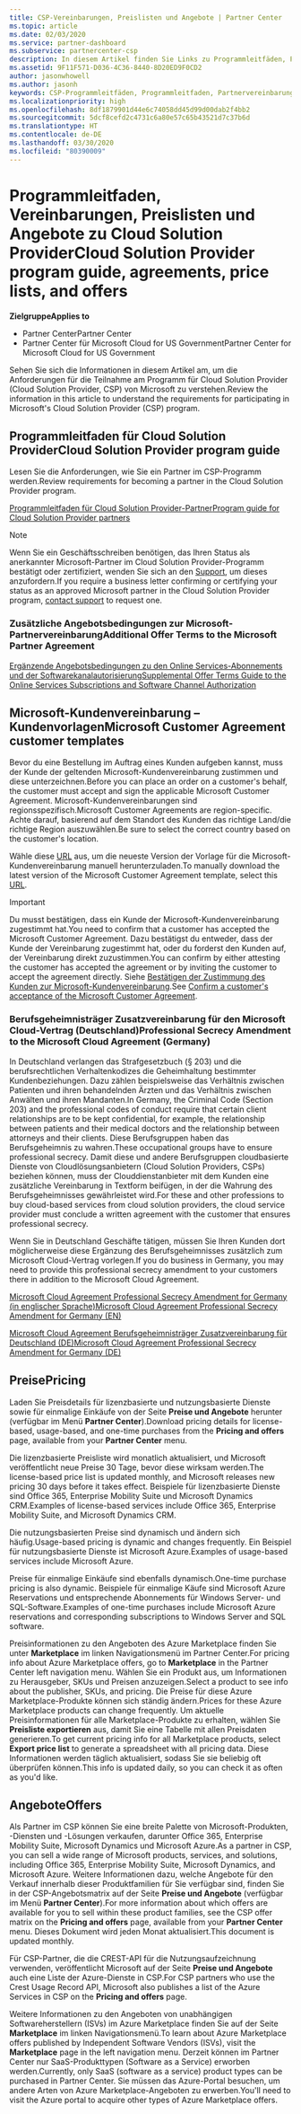 ```yaml
---
title: CSP-Vereinbarungen, Preislisten und Angebote | Partner Center
ms.topic: article
ms.date: 02/03/2020
ms.service: partner-dashboard
ms.subservice: partnercenter-csp
description: In diesem Artikel finden Sie Links zu Programmleitfäden, Partnervereinbarungen, Kundenverträgen, Preislisten und Angeboten für Cloud Solution Provider.
ms.assetid: 9F11F571-D036-4C36-8440-8D20ED9F0CD2
author: jasonwhowell
ms.author: jasonh
keywords: CSP-Programmleitfäden, Programmleitfaden, Partnervereinbarungen, Kundenvereinbarung, Preislisten, Angebote
ms.localizationpriority: high
ms.openlocfilehash: 8df1879901d44e6c74058dd45d99d00dab2f4bb2
ms.sourcegitcommit: 5dcf8cefd2c4731c6a80e57c65b43521d7c37b6d
ms.translationtype: HT
ms.contentlocale: de-DE
ms.lasthandoff: 03/30/2020
ms.locfileid: "80390009"
---
```

# <a name="cloud-solution-provider-program-guide-agreements-price-lists-and-offers"></a><span data-ttu-id="492bf-104">Programmleitfaden, Vereinbarungen, Preislisten und Angebote zu Cloud Solution Provider</span><span class="sxs-lookup"><span data-stu-id="492bf-104">Cloud Solution Provider program guide, agreements, price lists, and offers</span></span>

<span data-ttu-id="492bf-105">**Zielgruppe**</span><span class="sxs-lookup"><span data-stu-id="492bf-105">**Applies to**</span></span>

-  <span data-ttu-id="492bf-106">Partner Center</span><span class="sxs-lookup"><span data-stu-id="492bf-106">Partner Center</span></span>
-  <span data-ttu-id="492bf-107">Partner Center für Microsoft Cloud for US Government</span><span class="sxs-lookup"><span data-stu-id="492bf-107">Partner Center for Microsoft Cloud for US Government</span></span>


<span data-ttu-id="492bf-108">Sehen Sie sich die Informationen in diesem Artikel am, um die Anforderungen für die Teilnahme am Programm für Cloud Solution Provider (Cloud Solution Provider, CSP) von Microsoft zu verstehen.</span><span class="sxs-lookup"><span data-stu-id="492bf-108">Review the information in this article to understand the requirements for participating in Microsoft's Cloud Solution Provider (CSP) program.</span></span>

## <a name="cloud-solution-provider-program-guide"></a><span data-ttu-id="492bf-109">Programmleitfaden für Cloud Solution Provider</span><span class="sxs-lookup"><span data-stu-id="492bf-109">Cloud Solution Provider program guide</span></span>

<span data-ttu-id="492bf-110">Lesen Sie die Anforderungen, wie Sie ein Partner im CSP-Programm werden.</span><span class="sxs-lookup"><span data-stu-id="492bf-110">Review requirements for becoming a partner in the Cloud Solution Provider program.</span></span>

[<span data-ttu-id="492bf-111">Programmleitfaden für Cloud Solution Provider-Partner</span><span class="sxs-lookup"><span data-stu-id="492bf-111">Program guide for Cloud Solution Provider partners</span></span>](https://go.microsoft.com/fwlink/p/?LinkId=617100)

>[!Note]
><span data-ttu-id="492bf-112">Wenn Sie ein Geschäftsschreiben benötigen, das Ihren Status als anerkannter Microsoft-Partner im Cloud Solution Provider-Programm bestätigt oder zertifiziert, wenden Sie sich an den [Support](https://partner.microsoft.com/pcv/servicerequests/create), um dieses anzufordern.</span><span class="sxs-lookup"><span data-stu-id="492bf-112">If you require a business letter confirming or certifying your status as an approved Microsoft partner in the Cloud Solution Provider program, [contact support](https://partner.microsoft.com/pcv/servicerequests/create) to request one.</span></span>

### <a name="additional-offer-terms-to-the-microsoft-partner-agreement"></a><span data-ttu-id="492bf-113">Zusätzliche Angebotsbedingungen zur Microsoft-Partnervereinbarung</span><span class="sxs-lookup"><span data-stu-id="492bf-113">Additional Offer Terms to the Microsoft Partner Agreement</span></span>

[<span data-ttu-id="492bf-114">Ergänzende Angebotsbedingungen zu den Online Services-Abonnements und der Softwarekanalautorisierung</span><span class="sxs-lookup"><span data-stu-id="492bf-114">Supplemental Offer Terms Guide to the Online Services Subscriptions and Software Channel Authorization</span></span>](https://query.prod.cms.rt.microsoft.com/cms/api/am/binary/RE3NOo7)

## <a name="microsoft-customer-agreement-customer-templates"></a><span data-ttu-id="492bf-115">Microsoft-Kundenvereinbarung – Kundenvorlagen</span><span class="sxs-lookup"><span data-stu-id="492bf-115">Microsoft Customer Agreement customer templates</span></span>

<span data-ttu-id="492bf-116">Bevor du eine Bestellung im Auftrag eines Kunden aufgeben kannst, muss der Kunde der geltenden Microsoft-Kundenvereinbarung zustimmen und diese unterzeichnen.</span><span class="sxs-lookup"><span data-stu-id="492bf-116">Before you can place an order on a customer's behalf, the customer must accept and sign the applicable Microsoft Customer Agreement.</span></span> <span data-ttu-id="492bf-117">Microsoft-Kundenvereinbarungen sind regionsspezifisch.</span><span class="sxs-lookup"><span data-stu-id="492bf-117">Microsoft Customer Agreements are region-specific.</span></span> <span data-ttu-id="492bf-118">Achte darauf, basierend auf dem Standort des Kunden das richtige Land/die richtige Region auszuwählen.</span><span class="sxs-lookup"><span data-stu-id="492bf-118">Be sure to select the correct country based on the customer's location.</span></span>

<span data-ttu-id="492bf-119">Wähle diese [URL](https://aka.ms/customeragreement) aus, um die neueste Version der Vorlage für die Microsoft-Kundenvereinbarung manuell herunterzuladen.</span><span class="sxs-lookup"><span data-stu-id="492bf-119">To manually download the latest version of the Microsoft Customer Agreement template, select this [URL](https://aka.ms/customeragreement).</span></span>

>[!IMPORTANT]
><span data-ttu-id="492bf-120">Du musst bestätigen, dass ein Kunde der Microsoft-Kundenvereinbarung zugestimmt hat.</span><span class="sxs-lookup"><span data-stu-id="492bf-120">You need to confirm that a customer has accepted the Microsoft Customer Agreement.</span></span> <span data-ttu-id="492bf-121">Dazu bestätigst du entweder, dass der Kunde der Vereinbarung zugestimmt hat, oder du forderst den Kunden auf, der Vereinbarung direkt zuzustimmen.</span><span class="sxs-lookup"><span data-stu-id="492bf-121">You can confirm by either attesting the customer has accepted the agreement or by inviting the customer to accept the agreement directly.</span></span> <span data-ttu-id="492bf-122">Siehe [Bestätigen der Zustimmung des Kunden zur Microsoft-Kundenvereinbarung](confirm-customer-agreement.md).</span><span class="sxs-lookup"><span data-stu-id="492bf-122">See [Confirm a customer's acceptance of the Microsoft Customer Agreement](confirm-customer-agreement.md).</span></span>

### <a name="professional-secrecy-amendment-to-the-microsoft-cloud-agreement-germany"></a><span data-ttu-id="492bf-123">Berufsgeheimnisträger Zusatzvereinbarung für den Microsoft Cloud-Vertrag (Deutschland)</span><span class="sxs-lookup"><span data-stu-id="492bf-123">Professional Secrecy Amendment to the Microsoft Cloud Agreement (Germany)</span></span>

<span data-ttu-id="492bf-124">In Deutschland verlangen das Strafgesetzbuch (§ 203) und die berufsrechtlichen Verhaltenkodizes die Geheimhaltung bestimmter Kundenbeziehungen. Dazu zählen beispielsweise das Verhältnis zwischen Patienten und ihren behandelnden Ärzten und das Verhältnis zwischen Anwälten und ihren Mandanten.</span><span class="sxs-lookup"><span data-stu-id="492bf-124">In Germany, the Criminal Code (Section 203) and the professional codes of conduct require that certain client relationships are to be kept confidential, for example, the relationship between patients and their medical doctors and the relationship between attorneys and their clients.</span></span> <span data-ttu-id="492bf-125">Diese Berufsgruppen haben das Berufsgeheimnis zu wahren.</span><span class="sxs-lookup"><span data-stu-id="492bf-125">These occupational groups have to ensure professional secrecy.</span></span> <span data-ttu-id="492bf-126">Damit diese und andere Berufsgruppen cloudbasierte Dienste von Cloudlösungsanbietern (Cloud Solution Providers, CSPs) beziehen können, muss der Clouddienstanbieter mit dem Kunden eine zusätzliche Vereinbarung in Textform beifügen, in der die Wahrung des Berufsgeheimnisses gewährleistet wird.</span><span class="sxs-lookup"><span data-stu-id="492bf-126">For these and other professions to buy cloud-based services from cloud solution providers, the cloud service provider must conclude a written agreement with the customer that ensures professional secrecy.</span></span>

<span data-ttu-id="492bf-127">Wenn Sie in Deutschland Geschäfte tätigen, müssen Sie Ihren Kunden dort möglicherweise diese Ergänzung des Berufsgeheimnisses zusätzlich zum Microsoft Cloud-Vertrag vorlegen.</span><span class="sxs-lookup"><span data-stu-id="492bf-127">If you do business in Germany, you may need to provide this professional secrecy amendment to your customers there in addition to the Microsoft Cloud Agreement.</span></span>

[<span data-ttu-id="492bf-128">Microsoft Cloud Agreement Professional Secrecy Amendment for Germany (in englischer Sprache)</span><span class="sxs-lookup"><span data-stu-id="492bf-128">Microsoft Cloud Agreement Professional Secrecy Amendment for Germany (EN)</span></span>](https://go.microsoft.com/fwlink/?linkid=2030827&clcid=0x409)

[<span data-ttu-id="492bf-129">Microsoft Cloud Agreement Berufsgeheimnisträger Zusatzvereinbarung für Deutschland (DE)</span><span class="sxs-lookup"><span data-stu-id="492bf-129">Microsoft Cloud Agreement Professional Secrecy Amendment for Germany (DE)</span></span>](https://go.microsoft.com/fwlink/?linkid=2030827&clcid=0x407)

## <a name="pricing"></a><span data-ttu-id="492bf-130">Preise</span><span class="sxs-lookup"><span data-stu-id="492bf-130">Pricing</span></span>

<span data-ttu-id="492bf-131">Laden Sie Preisdetails für lizenzbasierte und nutzungsbasierte Dienste sowie für einmalige Einkäufe von der Seite **Preise und Angebote** herunter (verfügbar im Menü **Partner Center**).</span><span class="sxs-lookup"><span data-stu-id="492bf-131">Download pricing details for license-based, usage-based, and one-time purchases from the **Pricing and offers** page, available from your **Partner Center** menu.</span></span>

<span data-ttu-id="492bf-132">Die lizenzbasierte Preisliste wird monatlich aktualisiert, und Microsoft veröffentlicht neue Preise 30 Tage, bevor diese wirksam werden.</span><span class="sxs-lookup"><span data-stu-id="492bf-132">The license-based price list is updated monthly, and Microsoft releases new pricing 30 days before it takes effect.</span></span> <span data-ttu-id="492bf-133">Beispiele für lizenzbasierte Dienste sind Office 365, Enterprise Mobility Suite und Microsoft Dynamics CRM.</span><span class="sxs-lookup"><span data-stu-id="492bf-133">Examples of license-based services include Office 365, Enterprise Mobility Suite, and Microsoft Dynamics CRM.</span></span> 

<span data-ttu-id="492bf-134">Die nutzungsbasierten Preise sind dynamisch und ändern sich häufig.</span><span class="sxs-lookup"><span data-stu-id="492bf-134">Usage-based pricing is dynamic and changes frequently.</span></span> <span data-ttu-id="492bf-135">Ein Beispiel für nutzungsbasierte Dienste ist Microsoft Azure.</span><span class="sxs-lookup"><span data-stu-id="492bf-135">Examples of usage-based services include Microsoft Azure.</span></span>

<span data-ttu-id="492bf-136">Preise für einmalige Einkäufe sind ebenfalls dynamisch.</span><span class="sxs-lookup"><span data-stu-id="492bf-136">One-time purchase pricing is also dynamic.</span></span> <span data-ttu-id="492bf-137">Beispiele für einmalige Käufe sind Microsoft Azure Reservations und entsprechende Abonnements für Windows Server- und SQL-Software.</span><span class="sxs-lookup"><span data-stu-id="492bf-137">Examples of one-time purchases include Microsoft Azure reservations and corresponding subscriptions to Windows Server and SQL software.</span></span>

<span data-ttu-id="492bf-138">Preisinformationen zu den Angeboten des Azure Marketplace finden Sie unter **Marketplace** im linken Navigationsmenü im Partner Center.</span><span class="sxs-lookup"><span data-stu-id="492bf-138">For pricing info about Azure Marketplace offers, go to **Marketplace** in the Partner Center left navigation menu.</span></span> <span data-ttu-id="492bf-139">Wählen Sie ein Produkt aus, um Informationen zu Herausgeber, SKUs und Preisen anzuzeigen.</span><span class="sxs-lookup"><span data-stu-id="492bf-139">Select a product to see info about the publisher, SKUs, and pricing.</span></span> <span data-ttu-id="492bf-140">Die Preise für diese Azure Marketplace-Produkte können sich ständig ändern.</span><span class="sxs-lookup"><span data-stu-id="492bf-140">Prices for these Azure Marketplace products can change frequently.</span></span> <span data-ttu-id="492bf-141">Um aktuelle Preisinformationen für alle Marketplace-Produkte zu erhalten, wählen Sie **Preisliste exportieren** aus, damit Sie eine Tabelle mit allen Preisdaten generieren.</span><span class="sxs-lookup"><span data-stu-id="492bf-141">To get current pricing info for all Marketplace products, select **Export price list** to generate a spreadsheet with all pricing data.</span></span> <span data-ttu-id="492bf-142">Diese Informationen werden täglich aktualisiert, sodass Sie sie beliebig oft überprüfen können.</span><span class="sxs-lookup"><span data-stu-id="492bf-142">This info is updated daily, so you can check it as often as you'd like.</span></span>

## <a name="offers"></a><span data-ttu-id="492bf-143">Angebote</span><span class="sxs-lookup"><span data-stu-id="492bf-143">Offers</span></span>

<span data-ttu-id="492bf-144">Als Partner im CSP können Sie eine breite Palette von Microsoft-Produkten, -Diensten und -Lösungen verkaufen, darunter Office 365, Enterprise Mobility Suite, Microsoft Dynamics und Microsoft Azure.</span><span class="sxs-lookup"><span data-stu-id="492bf-144">As a partner in CSP, you can sell a wide range of Microsoft products, services, and solutions, including Office 365, Enterprise Mobility Suite, Microsoft Dynamics, and Microsoft Azure.</span></span> <span data-ttu-id="492bf-145">Weitere Informationen dazu, welche Angebote für den Verkauf innerhalb dieser Produktfamilien für Sie verfügbar sind, finden Sie in der CSP-Angebotsmatrix auf der Seite **Preise und Angebote** (verfügbar im Menü **Partner Center**).</span><span class="sxs-lookup"><span data-stu-id="492bf-145">For more information about which offers are available for you to sell within these product families, see the CSP offer matrix on the **Pricing and offers** page, available from your **Partner Center** menu.</span></span> <span data-ttu-id="492bf-146">Dieses Dokument wird jeden Monat aktualisiert.</span><span class="sxs-lookup"><span data-stu-id="492bf-146">This document is updated monthly.</span></span>

<span data-ttu-id="492bf-147">Für CSP-Partner, die die CREST-API für die Nutzungsaufzeichnung verwenden, veröffentlicht Microsoft auf der Seite **Preise und Angebote** auch eine Liste der Azure-Dienste in CSP.</span><span class="sxs-lookup"><span data-stu-id="492bf-147">For CSP partners who use the Crest Usage Record API, Microsoft also publishes a list of the Azure Services in CSP on the **Pricing and offers** page.</span></span>

<span data-ttu-id="492bf-148">Weitere Informationen zu den Angeboten von unabhängigen Softwareherstellern (ISVs) im Azure Marketplace finden Sie auf der Seite **Marketplace** im linken Navigationsmenü.</span><span class="sxs-lookup"><span data-stu-id="492bf-148">To learn about Azure Marketplace offers published by Independent Software Vendors  (ISVs), visit the **Marketplace** page in the left navigation menu.</span></span> <span data-ttu-id="492bf-149">Derzeit können im Partner Center nur SaaS-Produkttypen (Software as a Service) erworben werden.</span><span class="sxs-lookup"><span data-stu-id="492bf-149">Currently, only SaaS (software as a service) product types can be purchased in Partner Center.</span></span> <span data-ttu-id="492bf-150">Sie müssen das Azure-Portal besuchen, um andere Arten von Azure Marketplace-Angeboten zu erwerben.</span><span class="sxs-lookup"><span data-stu-id="492bf-150">You'll need to visit the Azure portal to acquire other types of Azure Marketplace offers.</span></span>
